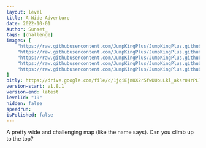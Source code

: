 ```yaml
---
layout: level
title: A Wide Adventure
date: 2022-10-01
Author: Sunset_
tags: [challenge]
images: [
    "https://raw.githubusercontent.com/JumpKingPlus/JumpKingPlus.github.io/www/images/workshop/levels/ws19-banner.png",
    "https://raw.githubusercontent.com/JumpKingPlus/JumpKingPlus.github.io/www/images/workshop/levels/ws19-2.png",
    "https://raw.githubusercontent.com/JumpKingPlus/JumpKingPlus.github.io/www/images/workshop/levels/ws19-3.png",
    "https://raw.githubusercontent.com/JumpKingPlus/JumpKingPlus.github.io/www/images/workshop/levels/ws19-4.png",
    "https://raw.githubusercontent.com/JumpKingPlus/JumpKingPlus.github.io/www/images/workshop/levels/ws19-5.png"
]
bitly: https://drive.google.com/file/d/1jqiEjmUX2r5fwDUouLkl_aksr0HrPLTp/view?usp=sharing
version-start: v1.8.1
version-end: latest
levelId: "19"
hidden: false
speedrun:
isPolished: false
---
```


A pretty wide and challenging map (like the name says). Can you climb up to the top?